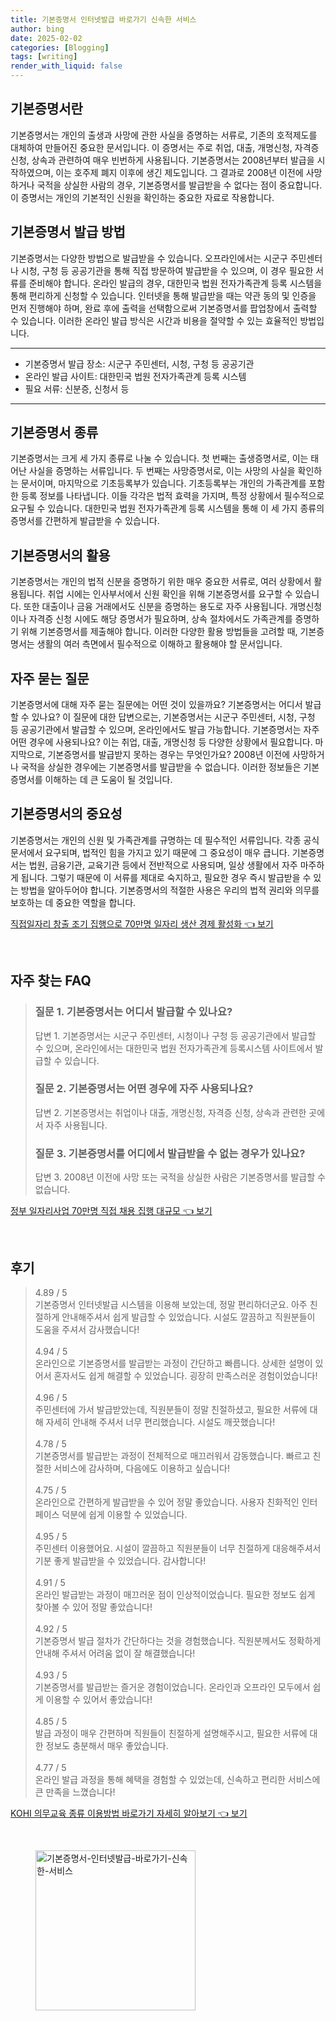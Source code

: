 ```yaml
---
title: 기본증명서 인터넷발급 바로가기 신속한 서비스
author: bing
date: 2025-02-02
categories: [Blogging]
tags: [writing]
render_with_liquid: false
---
```



<h2 id='기본증명서란'>기본증명서란</h2>

<p>기본증명서는 개인의 출생과 사망에 관한 사실을 증명하는 서류로, 기존의 호적제도를 대체하여 만들어진 중요한 문서입니다. 이 증명서는 주로 취업, 대출, 개명신청, 자격증 신청, 상속과 관련하여 매우 빈번하게 사용됩니다. 기본증명서는 2008년부터 발급을 시작하였으며, 이는 호주제 폐지 이후에 생긴 제도입니다. 그 결과로 2008년 이전에 사망하거나 국적을 상실한 사람의 경우, 기본증명서를 발급받을 수 없다는 점이 중요합니다. 이 증명서는 개인의 기본적인 신원을 확인하는 중요한 자료로 작용합니다.</p>

<h2 id='기본증명서 발급 방법'>기본증명서 발급 방법</h2>

<p>기본증명서는 다양한 방법으로 발급받을 수 있습니다. 오프라인에서는 시군구 주민센터나 시청, 구청 등 공공기관을 통해 직접 방문하여 발급받을 수 있으며, 이 경우 필요한 서류를 준비해야 합니다. 온라인 발급의 경우, 대한민국 법원 전자가족관계 등록 시스템을 통해 편리하게 신청할 수 있습니다. 인터넷을 통해 발급받을 때는 약관 동의 및 인증을 먼저 진행해야 하며, 완료 후에 출력을 선택함으로써 기본증명서를 팝업창에서 출력할 수 있습니다. 이러한 온라인 발급 방식은 시간과 비용을 절약할 수 있는 효율적인 방법입니다.</p>

<hr />

<ul>
    <li>기본증명서 발급 장소: 시군구 주민센터, 시청, 구청 등 공공기관</li>
    <li>온라인 발급 사이트: 대한민국 법원 전자가족관계 등록 시스템</li>
    <li>필요 서류: 신분증, 신청서 등</li>
</ul>

<hr />

<h2 id='기본증명서 종류'>기본증명서 종류</h2>

<p>기본증명서는 크게 세 가지 종류로 나눌 수 있습니다. 첫 번째는 출생증명서로, 이는 태어난 사실을 증명하는 서류입니다. 두 번째는 사망증명서로, 이는 사망의 사실을 확인하는 문서이며, 마지막으로 기초등록부가 있습니다. 기초등록부는 개인의 가족관계를 포함한 등록 정보를 나타냅니다. 이들 각각은 법적 효력을 가지며, 특정 상황에서 필수적으로 요구될 수 있습니다. 대한민국 법원 전자가족관계 등록 시스템을 통해 이 세 가지 종류의 증명서를 간편하게 발급받을 수 있습니다.</p>

<h2 id='기본증명서의 활용'>기본증명서의 활용</h2>

<p>기본증명서는 개인의 법적 신분을 증명하기 위한 매우 중요한 서류로, 여러 상황에서 활용됩니다. 취업 시에는 인사부서에서 신원 확인을 위해 기본증명서를 요구할 수 있습니다. 또한 대출이나 금융 거래에서도 신분을 증명하는 용도로 자주 사용됩니다. 개명신청이나 자격증 신청 시에도 해당 증명서가 필요하며, 상속 절차에서도 가족관계를 증명하기 위해 기본증명서를 제출해야 합니다. 이러한 다양한 활용 방법들을 고려할 때, 기본증명서는 생활의 여러 측면에서 필수적으로 이해하고 활용해야 할 문서입니다.</p>

<h2 id='자주 묻는 질문'>자주 묻는 질문</h2>

<p>기본증명서에 대해 자주 묻는 질문에는 어떤 것이 있을까요? 기본증명서는 어디서 발급할 수 있나요? 이 질문에 대한 답변으로는, 기본증명서는 시군구 주민센터, 시청, 구청 등 공공기관에서 발급할 수 있으며, 온라인에서도 발급 가능합니다. 기본증명서는 자주 어떤 경우에 사용되나요? 이는 취업, 대출, 개명신청 등 다양한 상황에서 필요합니다. 마지막으로, 기본증명서를 발급받지 못하는 경우는 무엇인가요? 2008년 이전에 사망하거나 국적을 상실한 경우에는 기본증명서를 발급받을 수 없습니다. 이러한 정보들은 기본증명서를 이해하는 데 큰 도움이 될 것입니다.</p>

<h2 id='기본증명서의 중요성'>기본증명서의 중요성</h2>

<p>기본증명서는 개인의 신원 및 가족관계를 규명하는 데 필수적인 서류입니다. 각종 공식 문서에서 요구되며, 법적인 힘을 가지고 있기 때문에 그 중요성이 매우 큽니다. 기본증명서는 법원, 금융기관, 교육기관 등에서 전반적으로 사용되며, 일상 생활에서 자주 마주하게 됩니다. 그렇기 때문에 이 서류를 제대로 숙지하고, 필요한 경우 즉시 발급받을 수 있는 방법을 알아두어야 합니다. 기본증명서의 적절한 사용은 우리의 법적 권리와 의무를 보호하는 데 중요한 역할을 합니다.</p>


<p><a class="click-button" title="직접일자리 창출 조기 집행으로 70만명 일자리 생산 경제 활성화" href="https://blackassets.github.io/posts/%EC%A7%81%EC%A0%91%EC%9D%BC%EC%9E%90%EB%A6%AC-%EC%B0%BD%EC%B6%9C-%EC%A1%B0%EA%B8%B0-%EC%A7%91%ED%96%89%EC%9C%BC%EB%A1%9C-70%EB%A7%8C%EB%AA%85-%EC%9D%BC%EC%9E%90%EB%A6%AC-%EC%83%9D%EC%82%B0-%EA%B2%BD%EC%A0%9C-%ED%99%9C%EC%84%B1%ED%99%94/" rel="dofollow">직접일자리 창출 조기 집행으로 70만명 일자리 생산 경제 활성화 👈 보기</a></p><br>
<h2 id='자주_찾는_FAQ'>자주 찾는 FAQ</h2>
<div itemscope="" itemtype="https://schema.org/FAQPage"> 
<blockquote> 
<div itemscope="" itemprop="mainEntity" itemtype="https://schema.org/Question"> 
<h3 itemprop="name">질문 1. 기본증명서는 어디서 발급할 수 있나요?</h3> 
<div itemscope="" itemprop="acceptedAnswer" itemtype="https://schema.org/Answer"> 
<span itemprop="text"> 
<p>답변 1. 기본증명서는 시군구 주민센터, 시청이나 구청 등 공공기관에서 발급할 수 있으며, 온라인에서는 대한민국 법원 전자가족관계 등록시스템 사이트에서 발급할 수 있습니다.</p> 
</span> 
</div> 
</div> 
<div itemscope="" itemprop="mainEntity" itemtype="https://schema.org/Question"> 
<h3 itemprop="name">질문 2. 기본증명서는 어떤 경우에 자주 사용되나요?</h3> 
<div itemscope="" itemprop="acceptedAnswer" itemtype="https://schema.org/Answer"> 
<span itemprop="text"> 
<p>답변 2. 기본증명서는 취업이나 대출, 개명신청, 자격증 신청, 상속과 관련한 곳에서 자주 사용됩니다.</p> 
</span> 
</div> 
</div> 
<div itemscope="" itemprop="mainEntity" itemtype="https://schema.org/Question"> 
<h3 itemprop="name">질문 3. 기본증명서를 어디에서 발급받을 수 없는 경우가 있나요?</h3> 
<div itemscope="" itemprop="acceptedAnswer" itemtype="https://schema.org/Answer"> 
<span itemprop="text"> 
<p>답변 3. 2008년 이전에 사망 또는 국적을 상실한 사람은 기본증명서를 발급할 수 없습니다.</p> 
</span> 
</div> 
</div> 
</blockquote> 
</div>
<p><a class="click-button" title="정부 일자리사업 70만명 직접 채용 집행 대규모" href="https://blackassets.github.io/posts/%EC%A0%95%EB%B6%80-%EC%9D%BC%EC%9E%90%EB%A6%AC%EC%82%AC%EC%97%85-70%EB%A7%8C%EB%AA%85-%EC%A7%81%EC%A0%91-%EC%B1%84%EC%9A%A9-%EC%A7%91%ED%96%89-%EB%8C%80%EA%B7%9C%EB%AA%A8/" rel="dofollow">정부 일자리사업 70만명 직접 채용 집행 대규모 👈 보기</a></p><br>
<h2 id='후기'>후기</h2>
<div itemscope itemtype="https://schema.org/Product">
  <blockquote>
  <div itemprop="review" itemscope itemtype="https://schema.org/Review">
      <div itemprop="reviewRating" itemscope itemtype="https://schema.org/Rating"> <span itemprop="ratingValue">4.89</span> / <span itemprop="bestRating">5</span> </div>
      <span itemprop="reviewBody">기본증명서 인터넷발급 시스템을 이용해 보았는데, 정말 편리하더군요. 아주 친절하게 안내해주셔서 쉽게 발급할 수 있었습니다. 시설도 깔끔하고 직원분들이 도움을 주셔서 감사했습니다!</span>
  </div>
  <br>
  <div itemprop="review" itemscope itemtype="https://schema.org/Review">
      <div itemprop="reviewRating" itemscope itemtype="https://schema.org/Rating"> <span itemprop="ratingValue">4.94</span> / <span itemprop="bestRating">5</span> </div>
      <span itemprop="reviewBody">온라인으로 기본증명서를 발급받는 과정이 간단하고 빠릅니다. 상세한 설명이 있어서 혼자서도 쉽게 해결할 수 있었습니다. 굉장히 만족스러운 경험이었습니다!</span>
  </div>
  <br>
  <div itemprop="review" itemscope itemtype="https://schema.org/Review">
      <div itemprop="reviewRating" itemscope itemtype="https://schema.org/Rating"> <span itemprop="ratingValue">4.96</span> / <span itemprop="bestRating">5</span> </div>
      <span itemprop="reviewBody">주민센터에 가서 발급받았는데, 직원분들이 정말 친절하셨고, 필요한 서류에 대해 자세히 안내해 주셔서 너무 편리했습니다. 시설도 깨끗했습니다!</span>
  </div>
  <br>
  <div itemprop="review" itemscope itemtype="https://schema.org/Review">
      <div itemprop="reviewRating" itemscope itemtype="https://schema.org/Rating"> <span itemprop="ratingValue">4.78</span> / <span itemprop="bestRating">5</span> </div>
      <span itemprop="reviewBody">기본증명서를 발급받는 과정이 전체적으로 매끄러워서 감동했습니다. 빠르고 친절한 서비스에 감사하며, 다음에도 이용하고 싶습니다!</span>
  </div>
  <br>
  <div itemprop="review" itemscope itemtype="https://schema.org/Review">
      <div itemprop="reviewRating" itemscope itemtype="https://schema.org/Rating"> <span itemprop="ratingValue">4.75</span> / <span itemprop="bestRating">5</span> </div>
      <span itemprop="reviewBody">온라인으로 간편하게 발급받을 수 있어 정말 좋았습니다. 사용자 친화적인 인터페이스 덕분에 쉽게 이용할 수 있었습니다.</span>
  </div>
  <br>
  <div itemprop="review" itemscope itemtype="https://schema.org/Review">
      <div itemprop="reviewRating" itemscope itemtype="https://schema.org/Rating"> <span itemprop="ratingValue">4.95</span> / <span itemprop="bestRating">5</span> </div>
      <span itemprop="reviewBody">주민센터 이용했어요. 시설이 깔끔하고 직원분들이 너무 친절하게 대응해주셔서 기분 좋게 발급받을 수 있었습니다. 감사합니다!</span>
  </div>
  <br>
  <div itemprop="review" itemscope itemtype="https://schema.org/Review">
      <div itemprop="reviewRating" itemscope itemtype="https://schema.org/Rating"> <span itemprop="ratingValue">4.91</span> / <span itemprop="bestRating">5</span> </div>
      <span itemprop="reviewBody">온라인 발급받는 과정이 매끄러운 점이 인상적이었습니다. 필요한 정보도 쉽게 찾아볼 수 있어 정말 좋았습니다!</span>
  </div>
  <br>
  <div itemprop="review" itemscope itemtype="https://schema.org/Review">
      <div itemprop="reviewRating" itemscope itemtype="https://schema.org/Rating"> <span itemprop="ratingValue">4.92</span> / <span itemprop="bestRating">5</span> </div>
      <span itemprop="reviewBody">기본증명서 발급 절차가 간단하다는 것을 경험했습니다. 직원분께서도 정확하게 안내해 주셔서 어려움 없이 잘 해결했습니다!</span>
  </div>
  <br>
  <div itemprop="review" itemscope itemtype="https://schema.org/Review">
      <div itemprop="reviewRating" itemscope itemtype="https://schema.org/Rating"> <span itemprop="ratingValue">4.93</span> / <span itemprop="bestRating">5</span> </div>
      <span itemprop="reviewBody">기본증명서를 발급받는 즐거운 경험이었습니다. 온라인과 오프라인 모두에서 쉽게 이용할 수 있어서 좋았습니다!</span>
  </div>
  <br>
  <div itemprop="review" itemscope itemtype="https://schema.org/Review">
      <div itemprop="reviewRating" itemscope itemtype="https://schema.org/Rating"> <span itemprop="ratingValue">4.85</span> / <span itemprop="bestRating">5</span> </div>
      <span itemprop="reviewBody">발급 과정이 매우 간편하며 직원들이 친절하게 설명해주시고, 필요한 서류에 대한 정보도 충분해서 매우 좋았습니다.</span>
  </div>
  <br>
  <div itemprop="review" itemscope itemtype="https://schema.org/Review">
      <div itemprop="reviewRating" itemscope itemtype="https://schema.org/Rating"> <span itemprop="ratingValue">4.77</span> / <span itemprop="bestRating">5</span> </div>
      <span itemprop="reviewBody">온라인 발급 과정을 통해 혜택을 경험할 수 있었는데, 신속하고 편리한 서비스에 큰 만족을 느꼈습니다!</span>
  </div>
  </blockquote>
</div>
<p><a class="click-button" title="KOHI 의무교육 종류 이용방법 바로가기 자세히 알아보기" href="https://blackassets.github.io/posts/KOHI-%EC%9D%98%EB%AC%B4%EA%B5%90%EC%9C%A1-%EC%A2%85%EB%A5%98-%EC%9D%B4%EC%9A%A9%EB%B0%A9%EB%B2%95-%EB%B0%94%EB%A1%9C%EA%B0%80%EA%B8%B0-%EC%9E%90%EC%84%B8%ED%9E%88-%EC%95%8C%EC%95%84%EB%B3%B4%EA%B8%B0/" rel="dofollow">KOHI 의무교육 종류 이용방법 바로가기 자세히 알아보기 👈 보기</a></p><br>
<figure class="image"><img src="https://blackassets.github.io/assets/img/thumbnail/기본증명서-인터넷발급-바로가기-신속한-서비스.webp" alt="기본증명서-인터넷발급-바로가기-신속한-서비스" width="256" height="256"></figure>